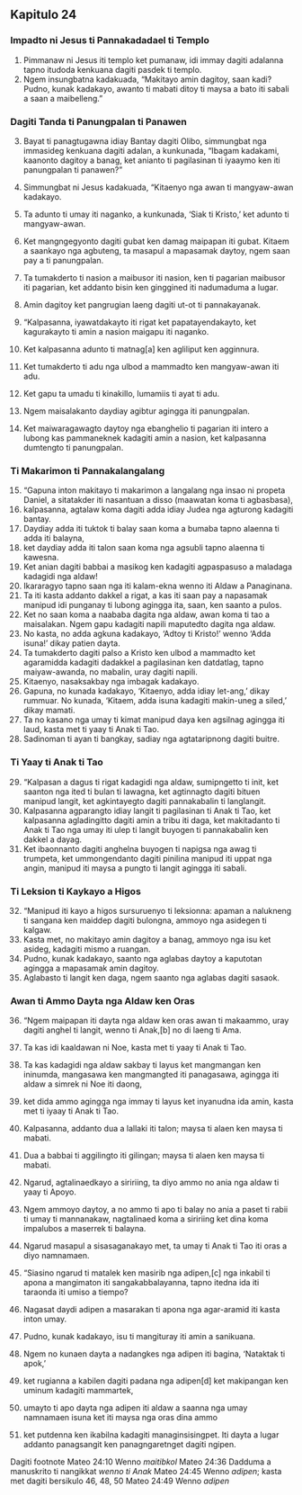 Kapitulo 24
-----------

### Impadto ni Jesus ti Pannakadadael ti Templo

1. Pimmanaw ni Jesus iti templo ket pumanaw, idi immay dagiti adalanna tapno itudoda kenkuana dagiti pasdek ti templo.
2. Ngem insungbatna kadakuada, “Makitayo amin dagitoy, saan kadi? Pudno, kunak kadakayo, awanto ti mabati ditoy ti maysa a bato iti sabali a saan a maibelleng.”

### Dagiti Tanda ti Panungpalan ti Panawen

3. Bayat ti panagtugawna idiay Bantay dagiti Olibo, simmungbat nga immasideg kenkuana dagiti adalan, a kunkunada, “Ibagam kadakami, kaanonto dagitoy a banag, ket anianto ti pagilasinan ti iyaaymo ken iti panungpalan ti panawen?”
4. Simmungbat ni Jesus kadakuada, “Kitaenyo nga awan ti mangyaw-awan kadakayo.
5. Ta adunto ti umay iti naganko, a kunkunada, ‘Siak ti Kristo,’ ket adunto ti mangyaw-awan.
6. Ket mangngegyonto dagiti gubat ken damag maipapan iti gubat. Kitaem a saankayo nga agbuteng, ta masapul a mapasamak daytoy, ngem saan pay a ti panungpalan.
7. Ta tumakderto ti nasion a maibusor iti nasion, ken ti pagarian maibusor iti pagarian, ket addanto bisin ken ginggined iti nadumaduma a lugar.
8. Amin dagitoy ket pangrugian laeng dagiti ut-ot ti pannakayanak.

9. “Kalpasanna, iyawatdakayto iti rigat ket papatayendakayto, ket kagurakayto ti amin a nasion maigapu iti naganko.
10. Ket kalpasanna adunto ti matnag[a] ken agliliput ken agginnura.
11. Ket tumakderto ti adu nga ulbod a mammadto ken mangyaw-awan iti adu.
12. Ket gapu ta umadu ti kinakillo, lumamiis ti ayat ti adu.
13. Ngem maisalakanto daydiay agibtur agingga iti panungpalan.
14. Ket maiwaragawagto daytoy nga ebanghelio ti pagarian iti intero a lubong kas pammaneknek kadagiti amin a nasion, ket kalpasanna dumtengto ti panungpalan.

### Ti Makarimon ti Pannakalangalang

15. “Gapuna inton makitayo ti makarimon a langalang nga insao ni propeta Daniel, a sitatakder iti nasantuan a disso (maawatan koma ti agbasbasa),
16. kalpasanna, agtalaw koma dagiti adda idiay Judea nga agturong kadagiti bantay.
17. Daydiay adda iti tuktok ti balay saan koma a bumaba tapno alaenna ti adda iti balayna,
18. ket daydiay adda iti talon saan koma nga agsubli tapno alaenna ti kawesna.
19. Ket anian dagiti babbai a masikog ken kadagiti agpaspasuso a maladaga kadagidi nga aldaw!
20. Ikararagyo tapno saan nga iti kalam-ekna wenno iti Aldaw a Panaginana.
21. Ta iti kasta addanto dakkel a rigat, a kas iti saan pay a napasamak manipud idi punganay ti lubong agingga ita, saan, ken saanto a pulos.
22. Ket no saan koma a naababa dagita nga aldaw, awan koma ti tao a maisalakan. Ngem gapu kadagiti napili maputedto dagita nga aldaw.
23. No kasta, no adda agkuna kadakayo, ‘Adtoy ti Kristo!’ wenno ‘Adda isuna!’ dikay patien dayta.
24. Ta tumakderto dagiti palso a Kristo ken ulbod a mammadto ket agaramidda kadagiti dadakkel a pagilasinan ken datdatlag, tapno maiyaw-awanda, no mabalin, uray dagiti napili.
25. Kitaenyo, nasaksakbay nga imbagak kadakayo.
26. Gapuna, no kunada kadakayo, ‘Kitaenyo, adda idiay let-ang,’ dikay rummuar. No kunada, ‘Kitaem, adda isuna kadagiti makin-uneg a siled,’ dikay mamati.
27. Ta no kasano nga umay ti kimat manipud daya ken agsilnag agingga iti laud, kasta met ti yaay ti Anak ti Tao.
28. Sadinoman ti ayan ti bangkay, sadiay nga agtataripnong dagiti buitre.

### Ti Yaay ti Anak ti Tao

29. “Kalpasan a dagus ti rigat kadagidi nga aldaw, sumipngetto ti init, ket saanton nga ited ti bulan ti lawagna, ket agtinnagto dagiti bituen manipud langit, ket agkintayegto dagiti pannakabalin ti langlangit.
30. Kalpasanna agparangto idiay langit ti pagilasinan ti Anak ti Tao, ket kalpasanna agladingitto dagiti amin a tribu iti daga, ket makitadanto ti Anak ti Tao nga umay iti ulep ti langit buyogen ti pannakabalin ken dakkel a dayag.
31. Ket ibaonnanto dagiti anghelna buyogen ti napigsa nga awag ti trumpeta, ket ummongendanto dagiti pinilina manipud iti uppat nga angin, manipud iti maysa a pungto ti langit agingga iti sabali.

### Ti Leksion ti Kaykayo a Higos

32. “Manipud iti kayo a higos sursuruenyo ti leksionna: apaman a nalukneng ti sangana ken maiddep dagiti bulongna, ammoyo nga asidegen ti kalgaw.
33. Kasta met, no makitayo amin dagitoy a banag, ammoyo nga isu ket asideg, kadagiti mismo a ruangan.
34. Pudno, kunak kadakayo, saanto nga aglabas daytoy a kaputotan agingga a mapasamak amin dagitoy.
35. Aglabasto ti langit ken daga, ngem saanto nga aglabas dagiti sasaok.

### Awan ti Ammo Dayta nga Aldaw ken Oras

36. “Ngem maipapan iti dayta nga aldaw ken oras awan ti makaammo, uray dagiti anghel ti langit, wenno ti Anak,[b] no di laeng ti Ama.
37. Ta kas idi kaaldawan ni Noe, kasta met ti yaay ti Anak ti Tao.
38. Ta kas kadagidi nga aldaw sakbay ti layus ket mangmangan ken ininumda, mangasawa ken mangmangted iti panagasawa, agingga iti aldaw a simrek ni Noe iti daong,
39. ket dida ammo agingga nga immay ti layus ket inyanudna ida amin, kasta met ti iyaay ti Anak ti Tao.
40. Kalpasanna, addanto dua a lallaki iti talon; maysa ti alaen ken maysa ti mabati.
41. Dua a babbai ti aggilingto iti gilingan; maysa ti alaen ken maysa ti mabati.
42. Ngarud, agtalinaedkayo a siririing, ta diyo ammo no ania nga aldaw ti yaay ti Apoyo.
43. Ngem ammoyo daytoy, a no ammo ti apo ti balay no ania a paset ti rabii ti umay ti mannanakaw, nagtalinaed koma a siririing ket dina koma impalubos a maserrek ti balayna.
44. Ngarud masapul a sisasaganakayo met, ta umay ti Anak ti Tao iti oras a diyo namnamaen.

45. “Siasino ngarud ti matalek ken masirib nga adipen,[c] nga inkabil ti apona a mangimaton iti sangakabbalayanna, tapno itedna ida iti taraonda iti umiso a tiempo?
46. Nagasat daydi adipen a masarakan ti apona nga agar-aramid iti kasta inton umay.
47. Pudno, kunak kadakayo, isu ti mangituray iti amin a sanikuana.
48. Ngem no kunaen dayta a nadangkes nga adipen iti bagina, ‘Nataktak ti apok,’
49. ket rugianna a kabilen dagiti padana nga adipen[d] ket makipangan ken uminum kadagiti mammartek,
50. umayto ti apo dayta nga adipen iti aldaw a saanna nga umay namnamaen isuna ket iti maysa nga oras dina ammo
51. ket putdenna ken ikabilna kadagiti managinsisingpet. Iti dayta a lugar addanto panagsangit ken panagngaretnget dagiti ngipen.

Dagiti footnote
Mateo 24:10 Wenno *maitibkol*
Mateo 24:36 Dadduma a manuskrito ti nangikkat *wenno ti Anak*
Mateo 24:45 Wenno *adipen*; kasta met dagiti bersikulo 46, 48, 50
Mateo 24:49 Wenno *adipen*
